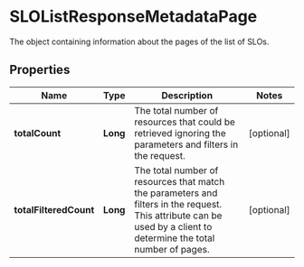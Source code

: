 # SLOListResponseMetadataPage

The object containing information about the pages of the list of SLOs.

## Properties

| Name                   | Type     | Description                                                                                                                                                        | Notes      |
| ---------------------- | -------- | ------------------------------------------------------------------------------------------------------------------------------------------------------------------ | ---------- |
| **totalCount**         | **Long** | The total number of resources that could be retrieved ignoring the parameters and filters in the request.                                                          | [optional] |
| **totalFilteredCount** | **Long** | The total number of resources that match the parameters and filters in the request. This attribute can be used by a client to determine the total number of pages. | [optional] |
